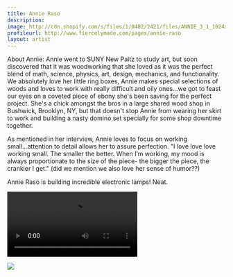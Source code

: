 ```yaml
---
title: Annie Raso
description: 
image: http://cdn.shopify.com/s/files/1/0482/2421/files/ANNIE_3_1_1024x1024.JPG
profileurl: http://www.fiercelymade.com/pages/annie-raso
layout: artist
---
```


About Annie: Annie went to SUNY New Paltz to study art, but soon discovered that it was woodworking that she loved as it was the perfect blend of math, science, physics, art, design, mechanics, and functionality. We absolutely love her little ring boxes, Annie makes special selections of woods and loves to work with really difficult and oily ones...we got to feast our eyes on a coveted piece of ebony she's been saving for the perfect project. She's a chick amongst the bros in a large shared wood shop in Bushwick, Brooklyn, NY, but that doesn't stop Annie from wearing her skirt to work and building a nasty domino set specially for some shop downtime together. 

As mentioned in her interview, Annie loves to focus on working small...attention to detail allows her to assure perfection. "I love love love working small. The smaller the better. When I’m working, my mood is always proportionate to the size of the piece- the bigger the piece, the crankier I get." (did we mention we also love her sense of humor??)

Annie Raso is building incredible electronic lamps! Neat.

<video src="https://scontent-lga1-1.cdninstagram.com/hphotos-xfa1/t50.2886-16/11770028_1467754893545110_1109428441_n.mp4" controls></video>

<img src="https://igcdn-photos-b-a.akamaihd.net/hphotos-ak-xaf1/t51.2885-15/11386416_1650208638553849_2045683358_n.jpg" />